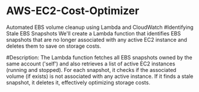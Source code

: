 # AWS-EC2-Cost-Optimizer
 Automated EBS volume cleanup using Lambda and CloudWatch
#Identifying Stale EBS Snapshots
 We'll create a Lambda function that identifies EBS snapshots that are no longer associated with any active EC2 instance and deletes them to save on storage costs.

#Description:
The Lambda function fetches all EBS snapshots owned by the same account ('self') and also retrieves a list of active EC2 instances (running and stopped). For each snapshot, it checks if the associated volume (if exists) is not associated with any active instance. If it finds a stale snapshot, it deletes it, effectively optimizing storage costs.
